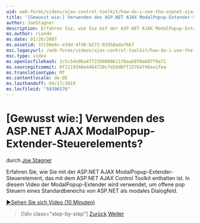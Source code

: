 ```yaml
---
uid: web-forms/videos/ajax-control-toolkit/how-do-i-use-the-aspnet-ajax-modalpopup-extender-control
title: '[Gewusst wie:] Verwenden des ASP.NET AJAX ModalPopup-Extender-Steuerelements? | Microsoft-Dokumentation'
author: JoeStagner
description: Erfahren Sie, wie Sie mit der ASP.NET AJAX ModalPopup-Extender-Steuerelement, das mit dem ASP.NET AJAX Control Toolkit enthalten ist. In diesem Video die ModalPopup-Steuerelement wird der Extender verwendet...
ms.author: riande
ms.date: 01/26/2007
ms.assetid: 37c50e6c-e34d-4fd0-b272-01950ada7667
msc.legacyurl: /web-forms/videos/ajax-control-toolkit/how-do-i-use-the-aspnet-ajax-modalpopup-extender-control
msc.type: video
ms.openlocfilehash: 2c5c54e9ba4ff2190080611f8aab8f0a607f9a71
ms.sourcegitcommit: 0f1119340e4464720cfd16d0ff15764746ea1fea
ms.translationtype: MT
ms.contentlocale: de-DE
ms.lasthandoff: 04/17/2019
ms.locfileid: "59396576"
---
```

# <a name="how-do-i-use-the-aspnet-ajax-modalpopup-extender-control"></a>[Gewusst wie:] Verwenden des ASP.NET AJAX ModalPopup-Extender-Steuerelements?

durch [Joe Stagner](https://github.com/JoeStagner)

Erfahren Sie, wie Sie mit der ASP.NET AJAX ModalPopup-Extender-Steuerelement, das mit dem ASP.NET AJAX Control Toolkit enthalten ist. In diesem Video der ModalPopup-Extender wird verwendet, um offene pop Steuern eines Standardbereichs von ASP.NET als modales Dialogfeld.

[&#9654;Sehen Sie sich Video (10 Minuten)](https://channel9.msdn.com/Blogs/ASP-NET-Site-Videos/how-do-i-use-the-aspnet-ajax-modalpopup-extender-control)

> [!div class="step-by-step"]
> [Zurück](how-do-i-use-the-aspnet-ajax-popup-control-extender.md)
> [Weiter](how-do-i-use-the-aspnet-ajax-alwaysvisible-control-extender.md)
